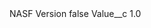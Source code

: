 <?xml version="1.0" encoding="UTF-8"?>
<CustomMetadata xmlns="http://soap.sforce.com/2006/04/metadata" xmlns:xsi="http://www.w3.org/2001/XMLSchema-instance" xmlns:xsd="http://www.w3.org/2001/XMLSchema">
    <label>NASF Version</label>
    <protected>false</protected>
    <values>
        <field>Value__c</field>
        <value xsi:type="xsd:string">1.0</value>
    </values>
</CustomMetadata>
